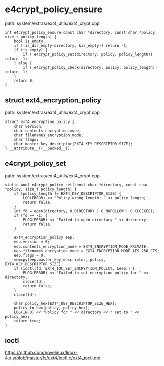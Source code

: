 e4crypt_policy_ensure
========================================

path: system/extras/ext4_utils/ext4_crypt.cpp
```
int e4crypt_policy_ensure(const char *directory, const char *policy, size_t policy_length) {
    bool is_empty;
    if (!is_dir_empty(directory, &is_empty)) return -1;
    if (is_empty) {
        if (!e4crypt_policy_set(directory, policy, policy_length)) return -1;
    } else {
        if (!e4crypt_policy_check(directory, policy, policy_length)) return -1;
    }
    return 0;
}
```

struct ext4_encryption_policy
----------------------------------------

path: system/extras/ext4_utils/ext4_crypt.cpp
```
struct ext4_encryption_policy {
    char version;
    char contents_encryption_mode;
    char filenames_encryption_mode;
    char flags;
    char master_key_descriptor[EXT4_KEY_DESCRIPTOR_SIZE];
} __attribute__((__packed__));
```

e4crypt_policy_set
----------------------------------------

path: system/extras/ext4_utils/ext4_crypt.cpp
```
static bool e4crypt_policy_set(const char *directory, const char *policy, size_t policy_length) {
    if (policy_length != EXT4_KEY_DESCRIPTOR_SIZE) {
        LOG(ERROR) << "Policy wrong length: " << policy_length;
        return false;
    }
    int fd = open(directory, O_DIRECTORY | O_NOFOLLOW | O_CLOEXEC);
    if (fd == -1) {
        PLOG(ERROR) << "Failed to open directory " << directory;
        return false;
    }

    ext4_encryption_policy eep;
    eep.version = 0;
    eep.contents_encryption_mode = EXT4_ENCRYPTION_MODE_PRIVATE;
    eep.filenames_encryption_mode = EXT4_ENCRYPTION_MODE_AES_256_CTS;
    eep.flags = 0;
    memcpy(eep.master_key_descriptor, policy, EXT4_KEY_DESCRIPTOR_SIZE);
    if (ioctl(fd, EXT4_IOC_SET_ENCRYPTION_POLICY, &eep)) {
        PLOG(ERROR) << "Failed to set encryption policy for " << directory;
        close(fd);
        return false;
    }
    close(fd);

    char policy_hex[EXT4_KEY_DESCRIPTOR_SIZE_HEX];
    policy_to_hex(policy, policy_hex);
    LOG(INFO) << "Policy for " << directory << " set to " << policy_hex;
    return true;
}
```

ioctl
----------------------------------------

https://github.com/novelinux/linux-4.x.y/blob/master/fs/ext4/ioctl.c/ext4_ioctl.md
